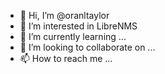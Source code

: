- 👋 Hi, I’m @oranltaylor
- 👀 I’m interested in LibreNMS
- 🌱 I’m currently learning ...
- 💞️ I’m looking to collaborate on ...
- 📫 How to reach me ...

<!---
oranltaylor/oranltaylor is a ✨ special ✨ repository because its `README.md` (this file) appears on your GitHub profile.
You can click the Preview link to take a look at your changes.
--->
